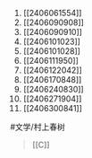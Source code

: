 1. [[2406061554]]
2. [[2406090908]]
3. [[2406090910]]
4. [[2406101023]]
5. [[2406101028]]
6. [[2406111950]]
7. [[2406122042]]
8. [[2406170848]]
9. [[2406240830]]
10. [[2406271904]]
11. [[2406300841]]

#文学/村上春树 
>[[C]]
